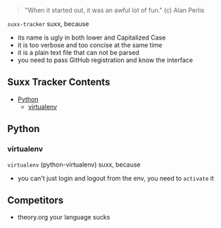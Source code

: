 > "When it started out, it was an awful lot of fun." (c) Alan Perlis

`suxx-tracker` suxx, because

 * its name is ugly in both lower and Capitalized Case
 * it is too verbose and too concise at the same time
 * it is a plain text file that can not be parsed
 * you need to pass GitHub registration and know the interface

## Suxx Tracker Contents

- [Python](#python)
    - [virtualenv](#virtualenv)

## Python

### virtualenv

`virtualenv` (python-virtualenv) suxx, because

 * you can't just login and logout from the env, you need to `activate` it

## Competitors

 * theory.org your language sucks

